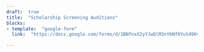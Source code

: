 ```yaml
---
draft:  true
title:  "Scholarship Screening Auditions"
blocks:
- template:  "google-form"
  link:  "https://docs.google.com/forms/d/1BNfnxX2yYJwQlM3nY6NfOYuS496vTf7rIR1iUxJq5XY/closedform?hl=en_US#gid=0"

---
```

